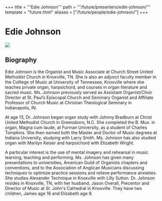 +++
title = '''Edie Johnson'''
path = '''/future/presenters/edie-johnson/'''
template = "future.html"
aliases = ["/future/people/edie-johnson/"]
+++

<h1>Edie Johnson</h1>

<img class="speaker-photo" src="https://custom.cvent.com/C3A4539B19F74ABCB6FCE437F6BC0A74/files/event/910aaf2914d44586a56fbd0b3b2c31c0/6b32a20849e54ef398096235d0e563af.jpg">
<h2>Biography</h2>
<p>Edie Johnson is the Organist and Music Associate at Church Street United Methodist Church in Knoxville, TN. She is also an adjunct faculty member in the Colllege of Music at University of Tennessee, Knoxville where she teaches private organ, harpsichord, and courses in organ literature and sacred music. Ms. Johnson previously served as Assistant Organist/Choir Director at St. Paul’s Episcopal Church and Seminary Organist and Affiliate Professor of Church Music at Christian Theological Seminary in Indianapolis, IN. 

At age 13, Dr. Johnson began organ study with Johnny Bradburn at Christ United Methodist Church in Greensboro, N.C. She completed the B. Mus. in organ, Magna cum laude, at Furman University, as a student of Charles Tompkins. She then earned both the Master and Doctor of Music degrees at Indiana University, studying with Larry Smith. Ms. Johnson has also studied organ with Marilyn Keiser and harpsichord with Elizabeth Wright.  

A particular interest is the use of mental imagery and rehearsal in music learning, teaching and performing. Ms. Johnson has given many presentations to universities, American Guild of Organists chapters and conventions, and to the Association of Anglican Musicians discussing techniques to optimize practice sessions and relieve performance anxieties. She studies Alexander Technique in Knoxville with Lilly Sutton. 
Dr.  Johnson resides in Knoxville, TN, with her husband, Jason Overall, Precentor and Director of Music at St. John's Cathedral in Knoxville. They have two children, James age 16 and Elizabeth age 9.</p>

